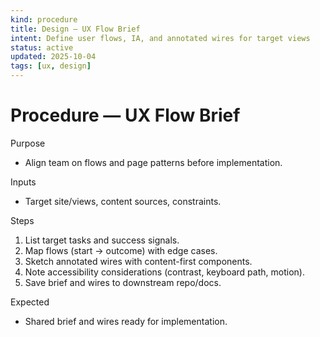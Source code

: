 ```yaml
---
kind: procedure
title: Design — UX Flow Brief
intent: Define user flows, IA, and annotated wires for target views
status: active
updated: 2025-10-04
tags: [ux, design]
---
```


# Procedure — UX Flow Brief

Purpose
- Align team on flows and page patterns before implementation.

Inputs
- Target site/views, content sources, constraints.

Steps
1) List target tasks and success signals.
2) Map flows (start → outcome) with edge cases.
3) Sketch annotated wires with content-first components.
4) Note accessibility considerations (contrast, keyboard path, motion).
5) Save brief and wires to downstream repo/docs.

Expected
- Shared brief and wires ready for implementation.

